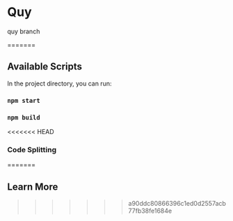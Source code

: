 
# Quy
quy branch

=======

## Available Scripts

In the project directory, you can run:

### `npm start`


### `npm build`

<<<<<<< HEAD

### Code Splitting
=======
## Learn More
>>>>>>> a90ddc80866396c1ed0d2557acb77fb38fe1684e
